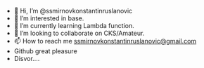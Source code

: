 - 👋 Hi, I’m @ssmirnovkonstantinruslanovic
- 👀 I’m interested in base.
- 🌱 I’m currently learning Lambda function.
- 💞️ I’m looking to collaborate on CKS/Amateur.
- 📫 How to reach me ssmirnovkonstantinruslanovic@gmail.com
- Github great pleasure
- Disvor....
